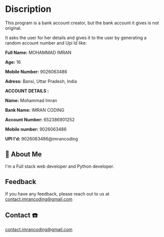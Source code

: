 
# Discription

This program is a bank account creator, but the bank account it gives is not original.

It asks the user for her details and gives it to the user by generating a random account number and Upi Id like:

**Full Name:** MOHAMMAD IMRAN

**Age:** 16

**Mobile Number:** 9026063486

**Adress:** Bansi, Uttar Pradesh, India 


**ACCOUNT DETAILS :**


**Name:** Mohammad Imran

**Bank Name:** IMRAN CODING

**Account Number:** 652386901252

**Mobile number:** 9026063486

**UPI I'd:** 9026063486@imrancoding


## 🚀 About Me
I'm a Full stack web developer and Python developer.


## Feedback

If you have any feedback, please reach out to us at contact.imrancoding@gmail.com
## Contact ☎️

contact.imrancoding@gmail.com

